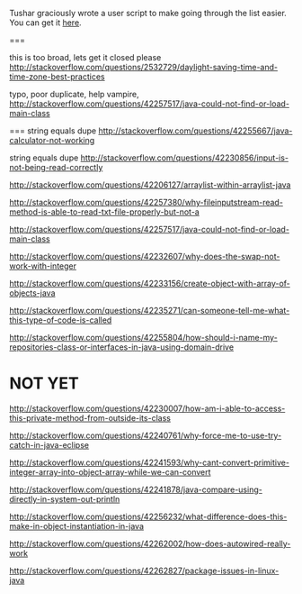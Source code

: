 Tushar graciously wrote a user script to make going through the list easier. You can get it [here](https://github.com/tusharjadhav219/Userscript-for-delete-candidates).

===

this is too broad, lets get it closed please http://stackoverflow.com/questions/2532729/daylight-saving-time-and-time-zone-best-practices

typo, poor duplicate, help vampire, http://stackoverflow.com/questions/42257517/java-could-not-find-or-load-main-class

===
string equals dupe http://stackoverflow.com/questions/42255667/java-calculator-not-working

string equals dupe http://stackoverflow.com/questions/42230856/input-is-not-being-read-correctly

http://stackoverflow.com/questions/42206127/arraylist-within-arraylist-java

http://stackoverflow.com/questions/42257380/why-fileinputstream-read-method-is-able-to-read-txt-file-properly-but-not-a

http://stackoverflow.com/questions/42257517/java-could-not-find-or-load-main-class

http://stackoverflow.com/questions/42232607/why-does-the-swap-not-work-with-integer

http://stackoverflow.com/questions/42233156/create-object-with-array-of-objects-java

http://stackoverflow.com/questions/42235271/can-someone-tell-me-what-this-type-of-code-is-called

http://stackoverflow.com/questions/42255804/how-should-i-name-my-repositories-class-or-interfaces-in-java-using-domain-drive

NOT YET
=====

http://stackoverflow.com/questions/42230007/how-am-i-able-to-access-this-private-method-from-outside-its-class

http://stackoverflow.com/questions/42240761/why-force-me-to-use-try-catch-in-java-eclipse

http://stackoverflow.com/questions/42241593/why-cant-convert-primitive-integer-array-into-object-array-while-we-can-convert

http://stackoverflow.com/questions/42241878/java-compare-using-directly-in-system-out-println

http://stackoverflow.com/questions/42256232/what-difference-does-this-make-in-object-instantiation-in-java

http://stackoverflow.com/questions/42262002/how-does-autowired-really-work

http://stackoverflow.com/questions/42262827/package-issues-in-linux-java